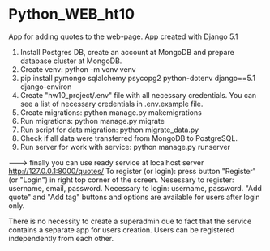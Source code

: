 # Python_WEB_ht10
App for adding quotes to the web-page. App created with Django 5.1

1) Install Postgres DB, create an account at MongoDB and prepare database cluster at MongoDB.
2) Create venv: python -m venv venv
3) pip install pymongo sqlalchemy psycopg2 python-dotenv django==5.1 django-environ
4) Create "hw10_project/.env" file with all necessary credentials. You can see a list of necessary credentials in .env.example file.
5) Create migrations: python manage.py makemigrations
6) Run migrations: python manage.py migrate
7) Run script for data migration: python migrate_data.py
8) Check if all data were transferred from MongoDB to PostgreSQL.
9) Run server for work with service: python manage.py runserver

---> finally you can use ready service at localhost server http://127.0.0.1:8000/quotes/
To register (or login): press button "Register" (or "Login") in right top corner of the screen.
Nesessary to register: username, email, password. Necessary to login: username, password.
"Add quote" and "Add tag" buttons and options are available for users after login only.


There is no necessity to create a superadmin due to fact that the service contains a separate app for users creation. Users can be registered independently from each other.


